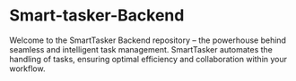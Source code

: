 # Smart-tasker-Backend
Welcome to the SmartTasker Backend repository – the powerhouse behind seamless and intelligent task management. SmartTasker automates the handling of tasks, ensuring optimal efficiency and collaboration within your workflow.
